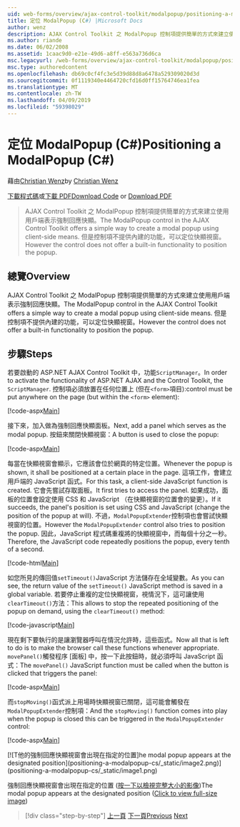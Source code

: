 ```yaml
---
uid: web-forms/overview/ajax-control-toolkit/modalpopup/positioning-a-modalpopup-cs
title: 定位 ModalPopup (C#) |Microsoft Docs
author: wenz
description: AJAX Control Toolkit 之 ModalPopup 控制項提供簡單的方式來建立使用用戶端表示強制回應快顯。 控制項不提供的不過...
ms.author: riande
ms.date: 06/02/2008
ms.assetid: 1caac9d0-e21e-49d6-a8ff-e563a736d6ca
msc.legacyurl: /web-forms/overview/ajax-control-toolkit/modalpopup/positioning-a-modalpopup-cs
msc.type: authoredcontent
ms.openlocfilehash: db69c0cf4fc3e5d39d88d8a6478a529309020d3d
ms.sourcegitcommit: 0f1119340e4464720cfd16d0ff15764746ea1fea
ms.translationtype: MT
ms.contentlocale: zh-TW
ms.lasthandoff: 04/09/2019
ms.locfileid: "59398029"
---
```

# <a name="positioning-a-modalpopup-c"></a><span data-ttu-id="249d8-104">定位 ModalPopup (C#)</span><span class="sxs-lookup"><span data-stu-id="249d8-104">Positioning a ModalPopup (C#)</span></span>

<span data-ttu-id="249d8-105">藉由[Christian Wenz](https://github.com/wenz)</span><span class="sxs-lookup"><span data-stu-id="249d8-105">by [Christian Wenz](https://github.com/wenz)</span></span>

<span data-ttu-id="249d8-106">[下載程式碼](http://download.microsoft.com/download/2/4/0/24052038-f942-4336-905b-b60ae56f0dd5/ModalPopup4.cs.zip)或[下載 PDF](http://download.microsoft.com/download/b/6/a/b6ae89ee-df69-4c87-9bfb-ad1eb2b23373/modalpopup4CS.pdf)</span><span class="sxs-lookup"><span data-stu-id="249d8-106">[Download Code](http://download.microsoft.com/download/2/4/0/24052038-f942-4336-905b-b60ae56f0dd5/ModalPopup4.cs.zip) or [Download PDF](http://download.microsoft.com/download/b/6/a/b6ae89ee-df69-4c87-9bfb-ad1eb2b23373/modalpopup4CS.pdf)</span></span>

> <span data-ttu-id="249d8-107">AJAX Control Toolkit 之 ModalPopup 控制項提供簡單的方式來建立使用用戶端表示強制回應快顯。</span><span class="sxs-lookup"><span data-stu-id="249d8-107">The ModalPopup control in the AJAX Control Toolkit offers a simple way to create a modal popup using client-side means.</span></span> <span data-ttu-id="249d8-108">但是控制項不提供內建的功能，可以定位快顯視窗。</span><span class="sxs-lookup"><span data-stu-id="249d8-108">However the control does not offer a built-in functionality to position the popup.</span></span>


## <a name="overview"></a><span data-ttu-id="249d8-109">總覽</span><span class="sxs-lookup"><span data-stu-id="249d8-109">Overview</span></span>

<span data-ttu-id="249d8-110">AJAX Control Toolkit 之 ModalPopup 控制項提供簡單的方式來建立使用用戶端表示強制回應快顯。</span><span class="sxs-lookup"><span data-stu-id="249d8-110">The ModalPopup control in the AJAX Control Toolkit offers a simple way to create a modal popup using client-side means.</span></span> <span data-ttu-id="249d8-111">但是控制項不提供內建的功能，可以定位快顯視窗。</span><span class="sxs-lookup"><span data-stu-id="249d8-111">However the control does not offer a built-in functionality to position the popup.</span></span>

## <a name="steps"></a><span data-ttu-id="249d8-112">步驟</span><span class="sxs-lookup"><span data-stu-id="249d8-112">Steps</span></span>

<span data-ttu-id="249d8-113">若要啟動的 ASP.NET AJAX Control Toolkit 中，功能`ScriptManager`。</span><span class="sxs-lookup"><span data-stu-id="249d8-113">In order to activate the functionality of ASP.NET AJAX and the Control Toolkit, the `ScriptManager`.</span></span> <span data-ttu-id="249d8-114">控制項必須放置在任何位置上 (但在`<form>`項目):</span><span class="sxs-lookup"><span data-stu-id="249d8-114">control must be put anywhere on the page (but within the `<form>` element):</span></span>

[!code-aspx[Main](positioning-a-modalpopup-cs/samples/sample1.aspx)]

<span data-ttu-id="249d8-115">接下來，加入做為強制回應快顯面板。</span><span class="sxs-lookup"><span data-stu-id="249d8-115">Next, add a panel which serves as the modal popup.</span></span> <span data-ttu-id="249d8-116">按鈕來關閉快顯視窗：</span><span class="sxs-lookup"><span data-stu-id="249d8-116">A button is used to close the popup:</span></span>

[!code-aspx[Main](positioning-a-modalpopup-cs/samples/sample2.aspx)]

<span data-ttu-id="249d8-117">每當在快顯視窗會顯示，它應該會位於網頁的特定位置。</span><span class="sxs-lookup"><span data-stu-id="249d8-117">Whenever the popup is shown, it shall be positioned at a certain place in the page.</span></span> <span data-ttu-id="249d8-118">這項工作，會建立用戶端的 JavaScript 函式。</span><span class="sxs-lookup"><span data-stu-id="249d8-118">For this task, a client-side JavaScript function is created.</span></span> <span data-ttu-id="249d8-119">它會先嘗試存取面板。</span><span class="sxs-lookup"><span data-stu-id="249d8-119">It first tries to access the panel.</span></span> <span data-ttu-id="249d8-120">如果成功，面板的位置會設定使用 CSS 和 JavaScript （在快顯視窗的位置會的變更）。</span><span class="sxs-lookup"><span data-stu-id="249d8-120">If it succeeds, the panel's position is set using CSS and JavaScript (change the position of the popup at will).</span></span> <span data-ttu-id="249d8-121">不過，`ModalPopupExtender`控制項也會嘗試快顯視窗的位置。</span><span class="sxs-lookup"><span data-stu-id="249d8-121">However the `ModalPopupExtender` control also tries to position the popup.</span></span> <span data-ttu-id="249d8-122">因此，JavaScript 程式碼重複將的快顯視窗中，而每個十分之一秒。</span><span class="sxs-lookup"><span data-stu-id="249d8-122">Therefore, the JavaScript code repeatedly positions the popup, every tenth of a second.</span></span>

[!code-html[Main](positioning-a-modalpopup-cs/samples/sample3.html)]

<span data-ttu-id="249d8-123">如您所見的傳回值`setTimeout()`JavaScript 方法儲存在全域變數。</span><span class="sxs-lookup"><span data-stu-id="249d8-123">As you can see, the return value of the `setTimeout()` JavaScript method is saved in a global variable.</span></span> <span data-ttu-id="249d8-124">若要停止重複的定位快顯視窗，視情況下，這可讓使用`clearTimeout()`方法：</span><span class="sxs-lookup"><span data-stu-id="249d8-124">This allows to stop the repeated positioning of the popup on demand, using the `clearTimeout()` method:</span></span>

[!code-javascript[Main](positioning-a-modalpopup-cs/samples/sample4.js)]

<span data-ttu-id="249d8-125">現在剩下要執行的是讓瀏覽器呼叫在情況允許時，這些函式。</span><span class="sxs-lookup"><span data-stu-id="249d8-125">Now all that is left to do is to make the browser call these functions whenever appropriate.</span></span> <span data-ttu-id="249d8-126">`movePanel()`觸發程序 [面板] 中，按一下此按鈕時，就必須呼叫 JavaScript 函式：</span><span class="sxs-lookup"><span data-stu-id="249d8-126">The `movePanel()` JavaScript function must be called when the button is clicked that triggers the panel:</span></span>

[!code-aspx[Main](positioning-a-modalpopup-cs/samples/sample5.aspx)]

<span data-ttu-id="249d8-127">而`stopMoving()`函式派上用場時快顯視窗已關閉，這可能會觸發在`ModalPopupExtender`控制項：</span><span class="sxs-lookup"><span data-stu-id="249d8-127">And the `stopMoving()` function comes into play when the popup is closed this can be triggered in the `ModalPopupExtender` control:</span></span>

[!code-aspx[Main](positioning-a-modalpopup-cs/samples/sample6.aspx)]


[![T<span data-ttu-id="249d8-128">他的強制回應快顯視窗會出現在指定的位置]</span><span class="sxs-lookup"><span data-stu-id="249d8-128">he modal popup appears at the designated position]</span></span>(positioning-a-modalpopup-cs/_static/image2.png)](positioning-a-modalpopup-cs/_static/image1.png)

<span data-ttu-id="249d8-129">強制回應快顯視窗會出現在指定的位置 ([按一下以檢視完整大小的影像](positioning-a-modalpopup-cs/_static/image3.png))</span><span class="sxs-lookup"><span data-stu-id="249d8-129">The modal popup appears at the designated position ([Click to view full-size image](positioning-a-modalpopup-cs/_static/image3.png))</span></span>

> [!div class="step-by-step"]
> <span data-ttu-id="249d8-130">[上一頁](handling-postbacks-from-a-modalpopup-cs.md)
> [下一頁](launching-a-modal-popup-window-from-server-code-vb.md)</span><span class="sxs-lookup"><span data-stu-id="249d8-130">[Previous](handling-postbacks-from-a-modalpopup-cs.md)
[Next](launching-a-modal-popup-window-from-server-code-vb.md)</span></span>

